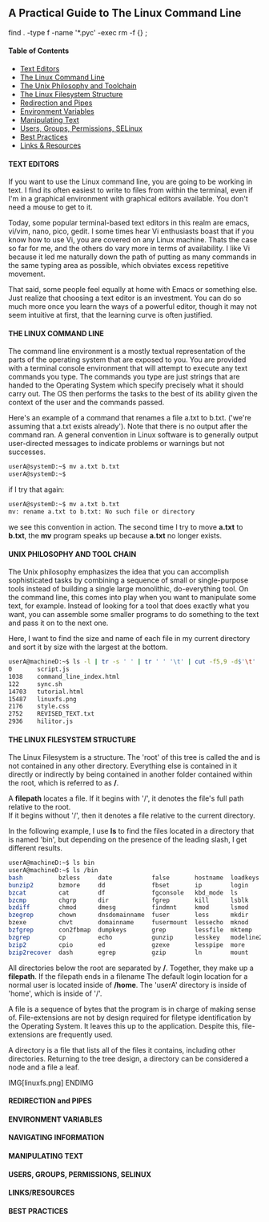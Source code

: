 ## A Practical Guide to The Linux Command Line

find . -type f -name '*.pyc' -exec rm -f {} \;

#### Table of Contents
+ [Text Editors](#text-editors)
+ [The Linux Command Line](#the-linux-command-line)
+ [The Unix Philosophy and Toolchain](#unix-philosophy-and-tool-chain)
+ [The Linux Filesystem Structure](#linux-filesystem-structure)
+ [Redirection and Pipes](#redirection-and-pipes)
+ [Environment Variables](#environment-variables)
+ [Manipulating Text](#manipulating-text)
+ [Users, Groups, Permissions, SELinux](#users-groups-permissions-selinux)
+ [Best Practices](#best-practices)
+ [Links & Resources](#links-and-resources)


#### TEXT EDITORS

If you want to use the Linux command line, you are going to be working in text.  I find its often easiest to write to files from within the terminal, even if I'm in a graphical environment with graphical editors available.  You don't need a mouse to get to it.

Today, some popular terminal-based text editors in this realm are emacs, vi/vim, nano, pico, gedit.
I some times hear Vi enthusiasts boast that if you know how to use Vi, you are covered on any
Linux machine. Thats the case so far for me, and the others do vary more in terms of availability.
I like Vi because it led me naturally down the path of putting as many commands in the same typing area
as possible, which obviates excess repetitive movement.

That said, some people feel equally at home with Emacs or something else.  Just realize that choosing a text editor is an investment.  You can do so much more once you learn the ways of a powerful editor, though it may not seem intuitive at first, that the learning curve is often justified.

#### THE LINUX COMMAND LINE

The command line environment is a mostly textual representation of the parts of the operating system that are exposed to you.  You are provided with a terminal console environment that will attempt to execute any text commands you type.
The commands you type are just strings that are handed to the Operating System which specify precisely what it should carry out.  The OS then performs the tasks to the best of its ability given the context of the user and the commands passed.

Here's an example of a command that renames a file a.txt to b.txt. ('we're assuming that a.txt exists already').  Note that there is no output after the command ran.  A general convention in Linux software is to generally output user-directed messages to indicate problems or warnings but not successes.

```bash
userA@systemD:~$ mv a.txt b.txt
userA@systemD:~$
```

if I try that again:

```bash
userA@systemD:~$ mv a.txt b.txt
mv: rename a.txt to b.txt: No such file or directory
```
we see this convention in action.  The second time I try to move **a.txt** to **b.txt**, the **mv** program speaks up because **a.txt** no longer exists.


#### UNIX PHILOSOPHY AND TOOL CHAIN

The Unix philosophy emphasizes the idea that you can accomplish sophisticated tasks by combining
 a sequence of small or single-purpose tools instead of building a single large monolithic,
do-everything tool. On the command line, this comes into play when you want to manipulate some text,
for example.  Instead of looking for a tool that does exactly what you want, you can assemble some
smaller programs to do something to the text and pass it on to the next one.

Here, I want to find the size and name of each file in my current directory and sort it by size with
the largest at the bottom.

```bash
userA@machineD:~$ ls -l | tr -s ' ' | tr ' ' '\t' | cut -f5,9 -d$'\t' | sort -nr -k1
0       script.js
1038    command_line_index.html
122     sync.sh
14703   tutorial.html
15487   linuxfs.png
2176    style.css
2752    REVISED_TEXT.txt
2936    hilitor.js
```


#### THE LINUX FILESYSTEM STRUCTURE

The Linux Filesystem is a <tree> structure.  The 'root' of this tree is called
the <top level> and is not contained in any other directory. Everything else is
contained in it directly or indirectly by being contained in another folder
contained within the root, which is referred to as **/**.  

A **filepath** locates a file.  If it begins with '/', it denotes the file's full path relative to the root.  
If it begins without '/', then it denotes a file relative to the current directory. 

In the following example, I use **ls** to find the files located in a directory that is named 'bin', but depending on the presence of the leading slash, I get different results.

```bash
userA@machineD:~$ ls bin
userA@machineD:~$ ls /bin
bash          bzless     date           false       hostname  loadkeys     mountpoint      open      rmdir       su               unicode_start  zless
bunzip2       bzmore     dd             fbset       ip        login        mt              openvt    rnano       sync             vdir           zmore
bzcat         cat        df             fgconsole   kbd_mode  ls           mt-gnu          pidof     run-parts   tailf            which          znew
bzcmp         chgrp      dir            fgrep       kill      lsblk        mv              ping      sed         tar              ypdomainname
bzdiff        chmod      dmesg          findmnt     kmod      lsmod        nano            ping6     setfont     tempfile         zcat
bzegrep       chown      dnsdomainname  fuser       less      mkdir        nc              plymouth  setupcon    touch            zcmp
bzexe         chvt       domainname     fusermount  lessecho  mknod        nc.openbsd      ps        sh          true             zdiff
bzfgrep       con2fbmap  dumpkeys       grep        lessfile  mktemp       nc.traditional  pwd       sh.distrib  ulockmgr_server  zegrep
bzgrep        cp         echo           gunzip      lesskey   modeline2fb  netcat          rbash     sleep       umount           zfgrep
bzip2         cpio       ed             gzexe       lesspipe  more         netstat         readlink  ss          uname            zforce
bzip2recover  dash       egrep          gzip        ln        mount        nisdomainname   rm        stty        uncompress       zgrep

```

All directories below the root are separated by **/**.  Together, they make up a **filepath**.  If the filepath ends in a filename
The default login location for a normal user is located inside of **/home**.
The 'userA' directory is inside of 'home', which is inside of '/'.


A file is a sequence of bytes that the program is in charge of making sense of.  File-extensions
are not by design required for filetype identification by the Operating System. It leaves this up
to the application. Despite this, file-extensions are frequently used.

A directory is a file that lists all of the files it contains, including other directories. Returning
to the tree design, a directory can be considered a node and a file a leaf.

IMG[linuxfs.png]
ENDIMG


#### REDIRECTION and PIPES
#### ENVIRONMENT VARIABLES
#### NAVIGATING INFORMATION
#### MANIPULATING TEXT
#### USERS, GROUPS, PERMISSIONS, SELINUX
#### LINKS/RESOURCES
#### BEST PRACTICES
